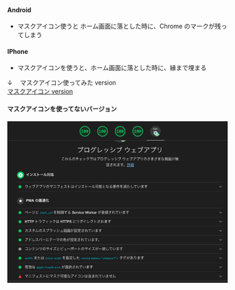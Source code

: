 #### Android  
- マスクアイコン使うと ホーム画面に落とした時に、Chrome のマークが残ってしまう  
#### IPhone  
- マスクアイコンを使うと、ホーム画面に落とした時に、縁まで埋まる  

↓ 　マスクアイコン使ってみた version  
[マスクアイコン version](https://github.com/ryosuke1256/pwa-sample/tree/maskable)

#### マスクアイコンを使ってないバージョン  
<img src="https://github.com/ryosuke1256/image/blob/main/pwa3.png" />
